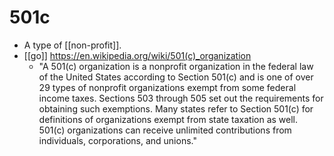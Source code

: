 # 501c

- A type of [[non-profit]].
- [[go]]  https://en.wikipedia.org/wiki/501(c)_organization
  - "A 501(c) organization is a nonprofit organization in the federal law of the United States according to Section 501(c) and is one of over 29 types of nonprofit organizations exempt from some federal income taxes. Sections 503 through 505 set out the requirements for obtaining such exemptions. Many states refer to Section 501(c) for definitions of organizations exempt from state taxation as well. 501(c) organizations can receive unlimited contributions from individuals, corporations, and unions."


